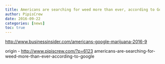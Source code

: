 ```yaml
---
title: Americans are searching for weed more than ever, according to Google
author: PipisCrew
date: 2016-09-22
categories: [news]
toc: true
---
```


http://www.businessinsider.com/americans-google-marijuana-2016-9

origin - http://www.pipiscrew.com/?p=6123 americans-are-searching-for-weed-more-than-ever-according-to-google
